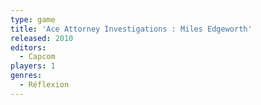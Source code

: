 ```yaml
---
type: game
title: 'Ace Attorney Investigations : Miles Edgeworth'
released: 2010
editors: 
  - Capcom
players: 1
genres:
  - Réflexion
---
```

